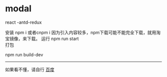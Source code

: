# modal
react -antd-redux

安装
npm i 或者cnpm i
因为引入内容较多，npm下载可能不能完全下载，就用淘宝镜像，来下载。
运行
npm run start
<br/>
打包<br/>

npm run build-dev 

<hr/>
如果看不懂，请自行
<a href='www.baidu.com'>百度</a>

